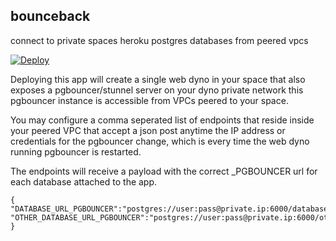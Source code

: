 bounceback
----------

connect to private spaces heroku postgres databases from peered vpcs


[![Deploy](https://www.herokucdn.com/deploy/button.svg)](https://heroku.com/deploy?template=https://github.com/heroku/bounceback)


Deploying this app will create a single web dyno in your space that also exposes a pgbouncer/stunnel server on your dyno private network
this pgbouncer instance is accessible from VPCs peered to your space.

You may configure a comma seperated list of endpoints that reside inside your peered VPC that accept a json post anytime the IP address or credentials
for the pgbouncer change, which is every time the web dyno running pgbouncer is restarted.

The endpoints will receive a payload with the correct _PGBOUNCER url for each database attached to the app.

```
{
"DATABASE_URL_PGBOUNCER":"postgres://user:pass@private.ip:6000/databaseName",
"OTHER_DATABASE_URL_PGBOUNCER":"postgres://user:pass@private.ip:6000/otherDatabaseName"
}
```